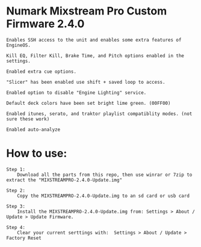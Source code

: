 # Numark Mixstream Pro Custom Firmware 2.4.0


	Enables SSH access to the unit and enables some extra features of EngineOS. 

	Kill EQ, Filter Kill, Brake Time, and Pitch options enabled in the settings.

	Enabled extra cue options.

	"Slicer" has been enabled use shift + saved loop to access.

	Enabled option to disable "Engine Lighting" service.

	Default deck colors have been set bright lime green. (00FF00)

	Enabled itunes, serato, and traktor playlist compatiblity modes. (not sure these work)

	Enabled auto-analyze


# How to use:

	Step 1:
		Download all the parts from this repo, then use winrar or 7zip to extract the "MIXSTREAMPRO-2.4.0-Update.img"
		
	Step 2:
		Copy the MIXSTREAMPRO-2.4.0-Update.img to an sd card or usb card
		
	Step 3:
		Install the MIXSTREAMPRO-2.4.0-Update.img from: Settings > About / Update > Update Firmware.
		
	Step 4:
		Clear your current serttings with:  Settings > About / Update > Factory Reset

